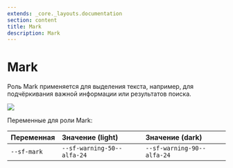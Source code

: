 ```yaml
---
extends: _core._layouts.documentation
section: content
title: Mark
description: Mark
---
```


# Mark

Роль Mark применяется для выделения текста, например, для подчёркивания важной информации или результатов поиска.

![][image29]

Переменные для роли Mark:

| Переменная  | Значение (light)           | Значение (dark)            |
|:------------|:---------------------------|:---------------------------|
| `--sf-mark` | `--sf-warning-50--alfa-24` | `--sf-warning-90--alfa-24` |

[image29]: /assets/build/img/b64/680a97f6b84c07f5.png
